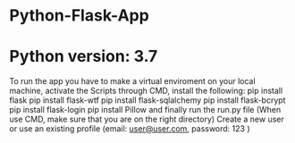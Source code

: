 # Python-Flask-App
# Python version: 3.7
To run the app you have to make a virtual enviroment on your local machine, activate the Scripts through CMD, install the following:
pip install flask
pip install flask-wtf
pip install flask-sqlalchemy
pip install flask-bcrypt
pip install flask-login
pip install Pillow
and finally run the run.py file
(When use CMD, make sure that you are on the right directory)
Create a new user or use an existing profile (email: user@user.com, password: 123 )
